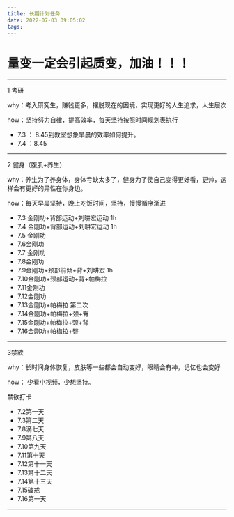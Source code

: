 ```yaml
---
title: 长期计划任务
date: 2022-07-03 09:05:02
tags: 
---
```


# 																	量变一定会引起质变，加油！！！

---



1 考研

why：考入研究生，赚钱更多，摆脱现在的困境，实现更好的人生追求，人生层次

how：坚持努力自律，提高效率，每天坚持按照时间规划表执行

+ 7.3 ： 8.45到教室想象早晨的效率如何提升。
+ 7.4 ：8.45

---

2 健身（腹肌+养生）

why：养生为了养身体，身体亏缺太多了，健身为了使自己变得更好看，更帅，这样会有更好的异性在你身边。

how：每天早晨坚持，晚上吃饭时间，坚持，慢慢循序渐进

+ 7.3 金刚功+背部运动+刘畊宏运动  1h 
+ 7.4 金刚功+背部运动+刘畊宏运动  1h 
+ 7.5 金刚功
+ 7.6金刚功
+ 7.7 金刚功
+ 7.8金刚功
+ 7.9金刚功+颈部前倾+背+刘畊宏 1h
+ 7.10金刚功+颈部运动+背+帕梅拉
+ 7.11金刚功
+ 7.12金刚功
+ 7.13金刚功+帕梅拉 第二次
+ 7.14金刚功+帕梅拉+颈+臀
+ 7.15金刚功+帕梅拉+颈+背
+ 7.16金刚功+帕梅拉+臀

---

3禁欲

why：长时间身体恢复，皮肤等一些都会自动变好，眼睛会有神，记忆也会变好

how： 少看小视频，少想坚持。

禁欲打卡

+ 7.2第一天
+ 7.3第二天
+ 7.8滴七天
+ 7.9第八天
+ 7.10第九天
+ 7.11第十天
+ 7.12第十一天
+ 7.13第十二天
+ 7.14第十三天
+ 7.15破戒
+ 7.16第一天

---

